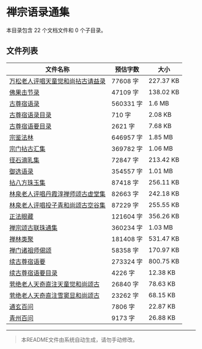 # 禅宗语录通集

本目录包含 22 个文档文件和 0 个子目录。

## 文件列表

| 文件名称 | 预估字数 | 大小 |
|---------|---------|------|
| [万松老人评唱天童觉和尚拈古请益录](佛藏/续藏经/中国撰述/诸宗著述部/禅宗语录通集/万松老人评唱天童觉和尚拈古请益录.md) | 77608 字 | 227.37 KB |
| [佛果击节录](佛藏/续藏经/中国撰述/诸宗著述部/禅宗语录通集/佛果击节录.md) | 47109 字 | 138.02 KB |
| [古尊宿语录](佛藏/续藏经/中国撰述/诸宗著述部/禅宗语录通集/古尊宿语录.md) | 560331 字 | 1.6 MB |
| [古尊宿语录目录](佛藏/续藏经/中国撰述/诸宗著述部/禅宗语录通集/古尊宿语录目录.md) | 710 字 | 2.08 KB |
| [古尊宿语要目录](佛藏/续藏经/中国撰述/诸宗著述部/禅宗语录通集/古尊宿语要目录.md) | 2621 字 | 7.68 KB |
| [宗鉴法林](佛藏/续藏经/中国撰述/诸宗著述部/禅宗语录通集/宗鉴法林.md) | 646957 字 | 1.85 MB |
| [宗门拈古汇集](佛藏/续藏经/中国撰述/诸宗著述部/禅宗语录通集/宗门拈古汇集.md) | 369782 字 | 1.06 MB |
| [径石滴乳集](佛藏/续藏经/中国撰述/诸宗著述部/禅宗语录通集/径石滴乳集.md) | 72847 字 | 213.42 KB |
| [御选语录](佛藏/续藏经/中国撰述/诸宗著述部/禅宗语录通集/御选语录.md) | 354557 字 | 1.01 MB |
| [拈八方珠玉集](佛藏/续藏经/中国撰述/诸宗著述部/禅宗语录通集/拈八方珠玉集.md) | 87418 字 | 256.11 KB |
| [林泉老人评唱丹霞淳禅师颂古虚堂集](佛藏/续藏经/中国撰述/诸宗著述部/禅宗语录通集/林泉老人评唱丹霞淳禅师颂古虚堂集.md) | 82663 字 | 242.18 KB |
| [林泉老人评唱投子青和尚颂古空谷集](佛藏/续藏经/中国撰述/诸宗著述部/禅宗语录通集/林泉老人评唱投子青和尚颂古空谷集.md) | 87229 字 | 255.55 KB |
| [正法眼藏](佛藏/续藏经/中国撰述/诸宗著述部/禅宗语录通集/正法眼藏.md) | 121604 字 | 356.26 KB |
| [禅宗颂古联珠通集](佛藏/续藏经/中国撰述/诸宗著述部/禅宗语录通集/禅宗颂古联珠通集.md) | 360234 字 | 1.03 MB |
| [禅林类聚](佛藏/续藏经/中国撰述/诸宗著述部/禅宗语录通集/禅林类聚.md) | 181408 字 | 531.47 KB |
| [禅门诸祖师偈颂](佛藏/续藏经/中国撰述/诸宗著述部/禅宗语录通集/禅门诸祖师偈颂.md) | 58358 字 | 170.97 KB |
| [续古尊宿语要](佛藏/续藏经/中国撰述/诸宗著述部/禅宗语录通集/续古尊宿语要.md) | 273324 字 | 800.75 KB |
| [续古尊宿语要目录](佛藏/续藏经/中国撰述/诸宗著述部/禅宗语录通集/续古尊宿语要目录.md) | 4226 字 | 12.38 KB |
| [茕绝老人天奇直注天童觉和尚颂古](佛藏/续藏经/中国撰述/诸宗著述部/禅宗语录通集/茕绝老人天奇直注天童觉和尚颂古.md) | 26840 字 | 78.63 KB |
| [茕绝老人天奇直注雪窦显和尚颂古](佛藏/续藏经/中国撰述/诸宗著述部/禅宗语录通集/茕绝老人天奇直注雪窦显和尚颂古.md) | 23262 字 | 68.15 KB |
| [通玄百问](佛藏/续藏经/中国撰述/诸宗著述部/禅宗语录通集/通玄百问.md) | 7806 字 | 22.87 KB |
| [青州百问](佛藏/续藏经/中国撰述/诸宗著述部/禅宗语录通集/青州百问.md) | 9173 字 | 26.88 KB |

---

> 本README文件由系统自动生成，请勿手动修改。
